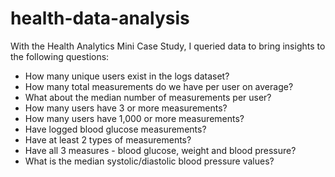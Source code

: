 # health-data-analysis
With the Health Analytics Mini Case Study, I queried data to bring insights to the following questions:
- How many unique users exist in the logs dataset?
- How many total measurements do we have per user on average?
- What about the median number of measurements per user?
- How many users have 3 or more measurements?
- How many users have 1,000 or more measurements?
- Have logged blood glucose measurements?
- Have at least 2 types of measurements?
- Have all 3 measures - blood glucose, weight and blood pressure?
- What is the median systolic/diastolic blood pressure values?

